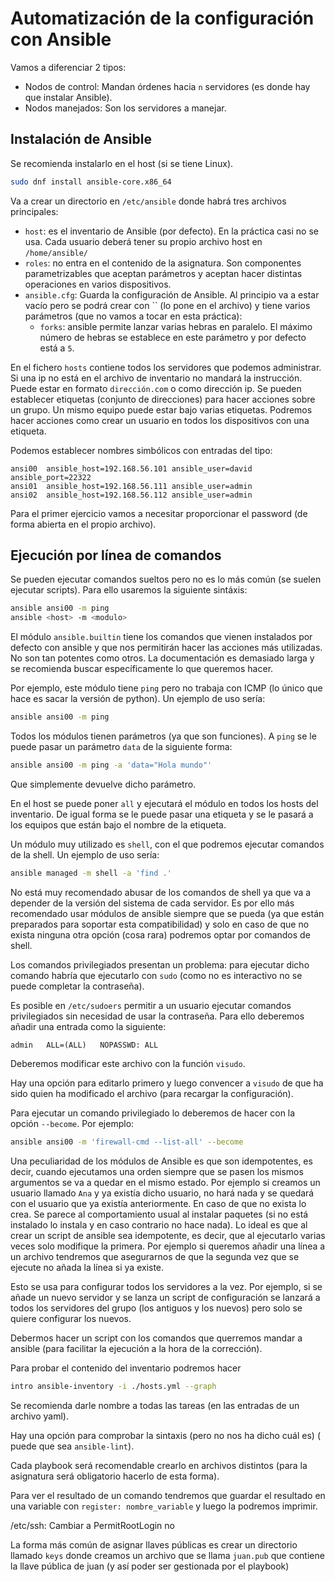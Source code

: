 # Automatización de la configuración con Ansible
Vamos a diferenciar 2 tipos:
- Nodos de control: Mandan órdenes hacia `n` servidores (es donde hay que instalar Ansible).
- Nodos manejados: Son los servidores a manejar.

## Instalación de Ansible
Se recomienda instalarlo en el host (si se tiene Linux).
```bash
sudo dnf install ansible-core.x86_64
```
Va a crear un directorio en `/etc/ansible` donde habrá tres archivos principales:
- `host`: es el inventario de Ansible (por defecto). En la práctica casi no se usa. Cada usuario deberá tener su propio archivo host en `/home/ansible/`
- `roles`: no entra en el contenido de la asignatura. Son componentes parametrizables que aceptan parámetros y aceptan hacer distintas operaciones en varios dispositivos.
- `ansible.cfg`: Guarda la configuración de Ansible. Al principio va a estar vacío pero se podrá crear con `` (lo pone en el archivo) y tiene varios parámetros (que no vamos a tocar en esta práctica):
  - `forks`: ansible permite lanzar varias hebras en paralelo. El máximo número de hebras se establece en este parámetro y por defecto está a `5`.

En el fichero `hosts` contiene todos los servidores que podemos administrar. Si una ip no está en el archivo de inventario no mandará la instrucción. Puede estar en formato `dirección.com` o como dirección ip. Se pueden establecer etiquetas (conjunto de direcciones) para hacer acciones sobre un grupo. Un mismo equipo puede estar bajo varias etiquetas. Podremos hacer acciones como crear un usuario en todos los dispositivos con una etiqueta.

Podemos establecer nombres simbólicos con entradas del tipo:
```
ansi00  ansible_host=192.168.56.101 ansible_user=david  ansible_port=22322
ansi01  ansible_host=192.168.56.111 ansible_user=admin  
ansi02  ansible_host=192.168.56.112 ansible_user=admin 
```
Para el primer ejercicio vamos a necesitar proporcionar el password (de forma abierta en el propio archivo).

## Ejecución por línea de comandos

Se pueden ejecutar comandos sueltos pero no es lo más común (se suelen ejecutar scripts). Para ello usaremos la siguiente sintáxis:
```bash
ansible ansi00 -m ping
ansible <host> -m <modulo>
```
El módulo `ansible.builtin` tiene los comandos que vienen instalados por defecto con ansible y que nos permitirán hacer las acciones más utilizadas. No son tan potentes como otros. La documentación es demasiado larga y se recomienda buscar específicamente lo que queremos hacer.

Por ejemplo, este módulo tiene `ping` pero no trabaja con ICMP (lo único que hace es sacar la versión de python). Un ejemplo de uso sería:
```bash
ansible ansi00 -m ping
```
Todos los módulos tienen parámetros (ya que son funciones). A `ping` se le puede pasar un parámetro `data` de la siguiente forma:
```bash
ansible ansi00 -m ping -a 'data="Hola mundo"'
```
Que simplemente devuelve dicho parámetro.

En el host se puede poner `all` y ejecutará el módulo en todos los hosts del inventario. De igual forma se le puede pasar una etiqueta y se le pasará a los equipos que están bajo el nombre de la etiqueta.

Un módulo muy utilizado es `shell`, con el que podremos ejecutar comandos de la shell. Un ejemplo de uso sería:
```bash
ansible managed -m shell -a 'find .'
```
No está muy recomendado abusar de los comandos de shell ya que va a depender de la versión del sistema de cada servidor. Es por ello más recomendado usar módulos de ansible siempre que se pueda (ya que están preparados para soportar esta compatibilidad) y solo en caso de que no exista ninguna otra opción (cosa rara) podremos optar por comandos de shell.

Los comandos privilegiados presentan un problema: para ejecutar dicho comando habría que ejecutarlo con `sudo` (como no es interactivo no se puede completar la contraseña). 

Es posible en `/etc/sudoers` permitir a un usuario ejecutar comandos privilegiados sin necesidad de usar la contraseña. Para ello deberemos añadir una entrada como la siguiente:
```
admin   ALL=(ALL)   NOPASSWD: ALL
```
Deberemos modificar este archivo con la función `visudo`.

Hay una opción para editarlo primero y luego convencer a `visudo` de que ha sido quien ha modificado el archivo (para recargar la configuración).

Para ejecutar un comando privilegiado lo deberemos de hacer con la opción `--become`. Por ejemplo:
```bash
ansible ansi00 -m 'firewall-cmd --list-all' --become
```

Una peculiaridad de los módulos de Ansible es que son idempotentes, es decir, cuando ejecutamos una orden siempre que se pasen los mismos argumentos se va a quedar en el mismo estado. Por ejemplo si creamos un usuario llamado `Ana` y ya existía dicho usuario, no hará nada y se quedará con el usuario que ya existía anteriormente. En caso de que no exista lo crea. Se parece al comportamiento usual al instalar paquetes (si no está instalado lo instala y en caso contrario no hace nada). Lo ideal es que al crear un script de ansible sea idempotente, es decir, que al ejecutarlo varias veces solo modifique la primera. Por ejemplo si queremos añadir una línea a un archivo tendremos que asegurarnos de que la segunda vez que se ejecute no añada la línea si ya existe.

Esto se usa para configurar todos los servidores a la vez. Por ejemplo, si se añade un nuevo servidor y se lanza un script de configuración se lanzará a todos los servidores del grupo (los antiguos y los nuevos) pero solo se quiere configurar los nuevos.

Debermos hacer un script con los comandos que querremos mandar a ansible (para facilitar la ejecución a la hora de la corrección).

Para probar el contenido del inventario podremos hacer
```bash
intro ansible-inventory -i ./hosts.yml --graph
```

Se recomienda darle nombre a todas las tareas (en las entradas de un archivo yaml).

Hay una opción para comprobar la sintaxis (pero no nos ha dicho cuál es) ( puede que sea `ansible-lint`).

Cada playbook será recomendable crearlo en archivos distintos (para la asignatura será obligatorio hacerlo de esta forma).

Para ver el resultado de un comando tendremos que guardar el resultado en una variable con `register: nombre_variable` y luego la podremos imprimir.

/etc/ssh: Cambiar a PermitRootLogin no

La forma más común de asignar llaves públicas es crear un directorio llamado `keys` donde creamos un archivo que se llama `juan.pub` que contiene la llave pública de juan (y así poder ser gestionada por el playbook)


